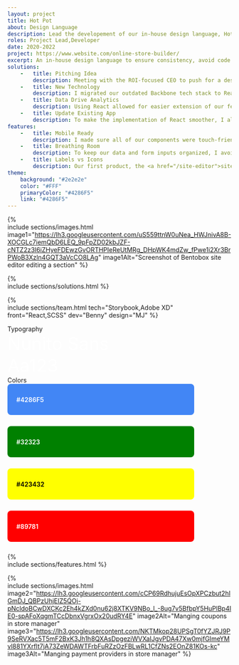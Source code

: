 ```yaml
---
layout: project
title: Hot Pot
about: Design Language
description: Lead the developement of our in-house design language, Hot Pot, to solve a problem that emerged in the later stages of development. The codebase lacked a clear set of guidelines for presenting the user interface, resulting in inconsistencies and code duplication. Hot Pot resolved this issue and ensured smoother future development.
roles: Project Lead,Developer
date: 2020-2022
project: https://www.website.com/online-store-builder/
excerpt: An in-house design language to ensure consistency, avoid code duplication, and improve UI development for a smoother workflow.
solutions:
    -   title: Pitching Idea
        description: Meeting with the ROI-focused CEO to push for a design language was challenging. I proposed bundling it with a new product, <a href="/caddy">File Manager</a>, and presented analytics data to showcase increased usage and engagement. This evidence-based approach effectively demonstrated the value of adopting a design language within the organization.
    -   title: New Technology
        description: I migrated our outdated Backbone tech stack to React to align with the new design language. I developed the React components myself using Storybook, with the aim of making it easier for the other developers to join later on.
    -   title: Data Drive Analytics
        description: Using React allowed for easier extension of our feedback elements, including form inputs, buttons, and pages. I implemented analytics for each component to measure clicks and identify any UX patterns or bugs.
    -   title: Update Existing App
        description: To make the implementation of React smoother, I also developed a SCSS file that was webpacked, allowing for easy implementation into our other apps using traditional class names. This was particularly useful for updating our <a href="/site-editor">site editor</a> and <a href="/tips-jar">store manager</a>, which were too large of projects to transition entirely to React.
features:
    -   title: Mobile Ready
        description: I made sure all of our components were touch-friendly to enhance the user experience on mobile devices. This involved making changes such as eliminating tooltips, using modern icons instead of traditional text labels, and optimizing button size for better clicking. Additionally, I focused on speed by removing unnecessary animations and transitions.
    -   title: Breathing Room
        description: To keep our data and form inputs organized, I avoided cluttering the fields with dividers and borders. Instead, I utilized "spaces" to visually separate different sections, as demonstrated in the clean and simple design of the <a href="/tips-jar">Store Manager</a>.
    -   title: Labels vs Icons
        description: Our first product, the <a href="/site-editor">site editor</a>, used icons instead of labels to save space. However, customer feedback and analytics revealed that users were often confused and did not click on certain icons. To address this, we switched to using labels, which greatly improved user understanding and engagement.
theme:
    background: "#2e2e2e"
    color: "#FFF"
    primaryColor: "#4286F5"
    link: "#4286F5"
---
```


{%  
    include sections/images.html
        image1="https://lh3.googleusercontent.com/uS559ttnW0uNea_HWJnivA8B-XOCGLc7iemQbD6LEQ_9pFpZD02kbJZF-cNTZ2z3I6iZHyeFDEwzGvORTHPIeReUtMRg_DHpWK4mdZw_fPwe1i2Xr3BrPWoB3Xzln4GQT3aVcCO8LAg"
        image1Alt="Screenshot of Bentobox site editor editing a section"
%}

{%  
    include sections/solutions.html
%}

{%  
    include sections/team.html
        tech="Storybook,Adobe XD"
        front="React,SCSS"
        dev="Benny"
        design="MJ"
%}

<style>
    .colors > div {
        height: 70px;
        margin-bottom: 25px;
        display: flex;
        width: 400px;
        align-items: center;
        padding-left: 20px;
        border-radius: 8px;
        color: #FFF;
        font-weight: 600;
    }
</style>
<section>
    <div class="container flex">
        <div style="min-width: 380px;">
            <div class="h4">Typography</div>
            <div style="color: #FFF;font-size:2.5rem;" class="font-bold">Nunito Sans<br>Aa123</div>
        </div>
        <div>
                <div class="h4">Colors</div>
                <div class="colors">
                    <div style="background: rgb(66, 134, 245);">#4286F5</div>
                    <div style="background: green;">#32323</div>
                    <div style="background: yellow;color:#000;">#423432</div>
                    <div style="background: red;">#89781</div>
                </div>
        </div>
    </div>
   
</section>


{%  
    include sections/features.html
%}

{%  
    include sections/images.html
        image2="https://lh3.googleusercontent.com/cCP69RdhujuEsOpXPCzbut2hlGmDJ_QBPzUhjEIZ5QOj-pNcldoBCwDXCKc2Eh4kZXd0nu62j8XTKV9NBo_l_-8ug7v5BfbpY5HuPlBp4IE0-spAFoXqgmTCcDbnxVgrxOx20udRY4E"
        image2Alt="Manging coupons in store manager"
        image3="https://lh3.googleusercontent.com/NKTMkop28UPSgT0fYZJRJ9P9SeRVXac5T5mF2BxK3Jh1h8QXAsDpgeziWVXaIJgvPDA47Xw0mjfGImeYMvl881YXrflt7jA73ZeWDAWTFrbFuRZzOzFBLwRL1CfZNs2EOnZ81KOs-kc"
        image3Alt="Manging payment providers in store manager"
%}